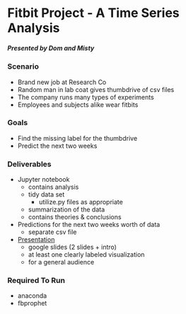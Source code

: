 # Fitbit Project - A Time Series Analysis
##### Presented by Dom and Misty

### Scenario
- Brand new job at Research Co
- Random man in lab coat gives thumbdrive of csv files
- The company runs many types of experiments
- Employees and subjects alike wear fitbits

### Goals
- Find the missing label for the thumbdrive
- Predict the next two weeks

### Deliverables
- Jupyter notebook 
    - contains analysis
    - tidy data set
        - utilize.py files as appropriate 
    - summarization of the data
    - contains theories & conclusions
- Predictions for the next two weeks worth of data
    - separate csv file
- [Presentation]("https://docs.google.com/presentation/d/1H_Aj-D7dADbr-G54-Wo5IGb3xgMT_bBg1tRsV_T58eY/edit#slide=id.g79104a3e92_0_792")
    - google slides (2 slides + intro)
    - at least one clearly labeled visualization
    - for a general audience

### Required To Run
- anaconda
- fbprophet
